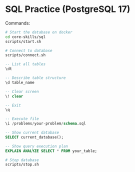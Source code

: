 # SQL Practice (PostgreSQL 17)

Commands:
```bash
# Start the database on docker
cd core-skills/sql
scripts/start.sh
```

```bash
# Connect to database
scripts/connect.sh
```

```sql
-- List all tables
\dt

-- Describe table structure
\d table_name

-- Clear screen
\! clear

-- Exit
\q

-- Execute file
\i /problems/your-problem/schema.sql

-- Show current database
SELECT current_database();

-- Show query execution plan
EXPLAIN ANALYZE SELECT * FROM your_table;
```
```bash
# Stop database
scripts/stop.sh
```